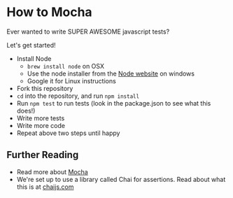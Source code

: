 How to Mocha
============

Ever wanted to write SUPER AWESOME javascript tests?

Let's get started!

* Install Node
  * `brew install node` on OSX
  * Use the node installer from the [Node website]() on windows
  * Google it for Linux instructions
* Fork this repository
* `cd` into the repository, and run `npm install`
* Run `npm test` to run tests (look in the package.json to see what this does!)
* Write more tests
* Write more code
* Repeat above two steps until happy

Further Reading
---------------

* Read more about [Mocha](http://visionmedia.github.io/mocha/)
* We're set up to use a library called Chai for assertions. Read about
  what this is at [chaijs.com](http://chaijs.com/guide/styles/#expect)

